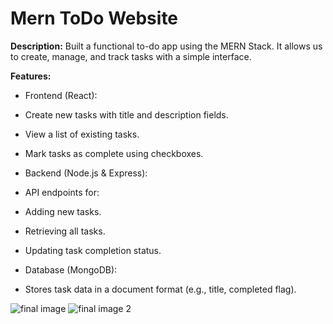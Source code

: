 # Mern ToDo Website 

**Description:**
Built a functional to-do app using the MERN Stack. It allows us to create, manage, and track tasks with a simple interface. 

**Features:**

* Frontend (React):
* Create new tasks with title and description fields.
* View a list of existing tasks.
* Mark tasks as complete using checkboxes.

* Backend (Node.js & Express):
* API endpoints for:
* Adding new tasks.
* Retrieving all tasks.
* Updating task completion status.

* Database (MongoDB):
* Stores task data in a document format (e.g., title, completed flag).


![final image](https://github.com/FahadKhanRaj/mern-todo-website/assets/91188743/d55d70cb-d60f-46ec-a7a4-954ee31dbf36)
![final image 2](https://github.com/FahadKhanRaj/mern-todo-website/assets/91188743/c8f8934c-64ce-4274-a04a-7fded65db1cd)



